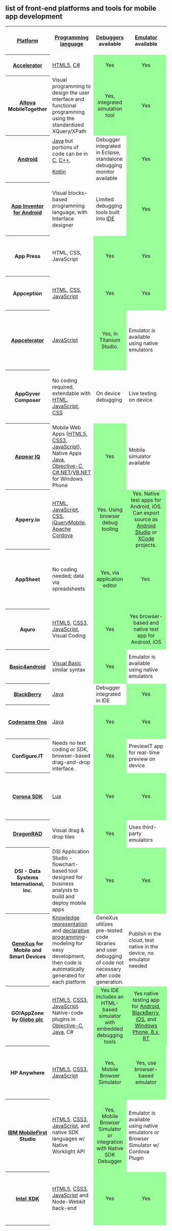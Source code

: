 ## list of front-end platforms and tools for mobile app development


<table class="wikitable sortable" style="width:100%;">
<tr>
<th><a href="https://en.wikipedia.org/wiki/Computing_platform" title="Computing platform">Platform</a></th>
<th><a href="https://en.wikipedia.org/wiki/Programming_language" title="Programming language">Programming language</a></th>
<th><a href="https://en.wikipedia.org/wiki/Debuggers" class="mw-redirect" title="Debuggers">Debuggers</a> available</th>
<th><a href="https://en.wikipedia.org/wiki/List_of_emulators" title="List of emulators">Emulator</a> available</th>
<th><a href="https://en.wikipedia.org/wiki/Integrated_development_environment" title="Integrated development environment">Integrated development environment</a> available</th>
<th>Cross-platform deployment</th>
<th>Installer packaging options</th>
<th>Development tool cost</th>
</tr>
<tr>
<th><a href="https://en.wikipedia.org/wiki/Accelerator_(software)" title="Accelerator (software)">Accelerator</a></th>
<td><a href="https://en.wikipedia.org/wiki/HTML5" title="HTML5">HTML5</a>, <a href="https://en.wikipedia.org/wiki/C_Sharp_(programming_language)" title="C Sharp (programming language)">C#</a></td>
<td style="background:#9F9;vertical-align:middle;text-align:center;" class="table-yes">Yes</td>
<td style="background:#9F9;vertical-align:middle;text-align:center;" class="table-yes">Yes</td>
<td><a href="https://en.wikipedia.org/wiki/Microsoft_Visual_Studio" title="Microsoft Visual Studio">Microsoft Visual Studio</a><br />
(no lock-in)</td>
<td>All platforms, mobile apps are browser-based</td>
<td><a href="https://en.wikipedia.org/wiki/Mobile_Web" title="Mobile Web">Mobile Web</a></td>
<td>Commercial licenses available</td>
</tr>
<tr>
<th><a href="https://en.wikipedia.org/wiki/Altova" title="Altova">Altova</a> MobileTogether</th>
<td>Visual programming to design the user interface and functional programming using the standardized XQuery/XPath</td>
<td style="background:#9F9;vertical-align:middle;text-align:center;" class="table-yes">Yes, integrated simulation tool</td>
<td style="background:#9F9;vertical-align:middle;text-align:center;" class="table-yes">Yes</td>
<td><a href="https://en.wikipedia.org/wiki/Windows_(operating_system)" class="mw-redirect" title="Windows (operating system)">Windows</a>-based MobileTogether Designer</td>
<td><a href="https://en.wikipedia.org/wiki/Android_(operating_system)" title="Android (operating system)">Android</a>, <a href="https://en.wikipedia.org/wiki/IOS" title="IOS">iOS</a>, <a href="https://en.wikipedia.org/wiki/Windows_8" title="Windows 8">Windows 8</a>, <a href="/wiki/Windows_Phone_8" title="Windows Phone 8">Windows Phone 8</a>, <a href="https://en.wikipedia.org/wiki/HTML5" title="HTML5">HTML5</a> browser-based client</td>
<td>The native distribution format of each platform</td>
<td>Free (30-day trial)</td>
</tr>
<tr>
<th><a href="https://en.wikipedia.org/wiki/Android_(operating_system)" title="Android (operating system)">Android</a></th>
<td><a href="https://en.wikipedia.org/wiki/Java_(programming_language)" title="Java (programming language)">Java</a> but portions of code can be in <a href="https://en.wikipedia.org/wiki/C_(programming_language)" title="C (programming language)">C</a>, <a href="https://en.wikipedia.org/wiki/C%2B%2B" title="C++">C++</a>,
<p><a href="/wiki/Kotlin_(programming_language)" title="Kotlin (programming language)">Kotlin</a></p>
</td>
<td>Debugger integrated in Eclipse, standalone debugging monitor available</td>
<td style="background:#9F9;vertical-align:middle;text-align:center;" class="table-yes">Yes</td>
<td><a href="https://en.wikipedia.org/wiki/Eclipse_(software)" title="Eclipse (software)">Eclipse</a>, <a href="https://en.wikipedia.org/wiki/IntelliJ_IDEA" title="IntelliJ IDEA">IntelliJ IDEA</a>, <a href="https://en.wikipedia.org/wiki/Android_Studio" title="Android Studio">Android Studio</a>, Project Kenai Android plugin for NetBeans</td>
<td>Android only, because of Dalvik VM, March 2009</td>
<td>apk</td>
<td>Free, <a href="https://en.wikipedia.org/wiki/IntelliJ_IDEA" title="IntelliJ IDEA">IntelliJ IDEA</a> Community Edition - Free</td>
</tr>
<tr>
<th><a href="https://en.wikipedia.org/wiki/App_Inventor_for_Android" title="App Inventor for Android">App Inventor for Android</a></th>
<td>Visual blocks-based programming language, with Interface designer</td>
<td>Limited debugging tools built into <a href="https://en.wikipedia.org/wiki/Integrated_development_environment" title="Integrated development environment">IDE</a></td>
<td style="background:#9F9;vertical-align:middle;text-align:center;" class="table-yes">Yes</td>
<td>Web-based interface designer, with connection to Java web-start program for blocks programming</td>
<td>Android devices</td>
<td>apk</td>
<td>Free</td>
</tr>
<tr>
<th>App Press</th>
<td>HTML, CSS, JavaScript</td>
<td style="background:#9F9;vertical-align:middle;text-align:center;" class="table-yes">Yes</td>
<td style="background:#9F9;vertical-align:middle;text-align:center;" class="table-yes">Yes</td>
<td>Web-based interface designer, with a companion mobile app for preview</td>
<td>Android, iOS</td>
<td>The native distribution format of each platform</td>
<td>Free to try, commercial and enterprise plans available</td>
</tr>
<tr>
<th>Appception</th>
<td><a href="https://en.wikipedia.org/wiki/HTML" title="HTML">HTML</a>, <a href="https://en.wikipedia.org/wiki/CSS" class="mw-redirect" title="CSS">CSS</a>, <a href="https://en.wikipedia.org/wiki/JavaScript" title="JavaScript">JavaScript</a></td>
<td style="background:#9F9;vertical-align:middle;text-align:center;" class="table-yes">Yes</td>
<td style="background:#9F9;vertical-align:middle;text-align:center;" class="table-yes">Yes</td>
<td>Cloud-based <a href="https://en.wikipedia.org/wiki/Integrated_development_environment" title="Integrated development environment">IDE</a></td>
<td>Android, iOS</td>
<td>The native distribution format of each platform</td>
<td>Free and commercial licenses available</td>
</tr>
<tr>
<th><a href="https://en.wikipedia.org/wiki/Appcelerator" title="Appcelerator">Appcelerator</a></th>
<td><a href="https://en.wikipedia.org/wiki/JavaScript" title="JavaScript">JavaScript</a></td>
<td style="background:#9F9;vertical-align:middle;text-align:center;" class="table-yes">Yes, in Titanium Studio.</td>
<td>Emulator is available using native emulators</td>
<td>Titanium Studio based on Eclipse</td>
<td>Android, iPhone; BlackBerry, Tizen, mobile web</td>
<td>The native distribution format of each platform</td>
<td>Free, open-sourced Apache 2.0 licensed, commercial and enterprise licenses available</td>
</tr>
<tr>
<th>AppGyver Composer</th>
<td>No coding required, extendable with <a href="https://en.wikipedia.org/wiki/HTML" title="HTML">HTML</a>, <a href="https://en.wikipedia.org/wiki/JavaScript" title="JavaScript">JavaScript</a>, <a href="https://en.wikipedia.org/wiki/CSS" class="mw-redirect" title="CSS">CSS</a></td>
<td>On device debugging</td>
<td>Live testing on device</td>
<td>No coding required, visual app development environment</td>
<td>Android, iOS, web</td>
<td>Cloud / browser-based</td>
<td>Free to develop and distribute, commercial and enterprise licenses available.</td>
</tr>
<tr>
<th><a href="/w/index.php?title=Appear_IQ&amp;action=edit&amp;redlink=1" class="new" title="Appear IQ (page does not exist)">Appear IQ</a></th>
<td>Mobile Web Apps (<a href="https://en.wikipedia.org/wiki/HTML5" title="HTML5">HTML5</a>, <a href="https://en.wikipedia.org/wiki/CSS3" class="mw-redirect" title="CSS3">CSS3</a>, <a href="https://en.wikipedia.org/wiki/JavaScript" title="JavaScript">JavaScript</a>), Native Apps <a href="https://en.wikipedia.org/wiki/Java_(programming_language)" title="Java (programming language)">Java</a>, <a href="https://en.wikipedia.org/wiki/Objective-C" title="Objective-C">Objective-C</a>, <a href="https://en.wikipedia.org/wiki/C_Sharp_(programming_language)" title="C Sharp (programming language)">C#.NET</a>/<a href="https://en.wikipedia.org/wiki/VB.NET" class="mw-redirect" title="VB.NET">VB.NET</a> for Windows Phone</td>
<td style="background:#9F9;vertical-align:middle;text-align:center;" class="table-yes">Yes</td>
<td>Mobile simulator available</td>
<td>Any <a href="https://en.wikipedia.org/wiki/Integrated_development_environment" title="Integrated development environment">IDE</a></td>
<td>Android, iOS, Windows, Windows Phone</td>
<td>The native distribution format of each platform</td>
<td>Free to try, commercial and enterprise licenses available</td>
</tr>
<tr>
<th>Appery.io</th>
<td><a href="https://en.wikipedia.org/wiki/HTML" title="HTML">HTML</a>, <a href="https://en.wikipedia.org/wiki/JavaScript" title="JavaScript">JavaScript</a>, <a href="https://en.wikipedia.org/wiki/CSS" class="mw-redirect" title="CSS">CSS</a>, <a href="https://en.wikipedia.org/wiki/JQueryMobile" class="mw-redirect" title="JQueryMobile">jQueryMobile</a>, <a href="https://en.wikipedia.org/wiki/Apache_Cordova" title="Apache Cordova">Apache Cordova</a></td>
<td style="background:#9F9;vertical-align:middle;text-align:center;" class="table-yes">Yes. Using browser debug tooling</td>
<td style="background:#9F9;vertical-align:middle;text-align:center;" class="table-yes">Yes. Native test apps for Android, iOS. Can export source as <a href="https://en.wikipedia.org/wiki/Android_Studio" title="Android Studio">Android Studio</a> or <a href="https://en.wikipedia.org/wiki/XCode" class="mw-redirect" title="XCode">XCode</a> projects.</td>
<td>Cloud-based development platform</td>
<td><a href="https://en.wikipedia.org/wiki/Android_(operating_system)" title="Android (operating system)">Android</a>, <a href="https://en.wikipedia.org/wiki/IOS" title="IOS">iOS</a>, mobile web</td>
<td>The native distribution format of each platform</td>
<td>Free to try, commercial and enterprise licenses available</td>
</tr>
<tr>
<th>AppSheet</th>
<td>No coding needed; data via spreadsheets</td>
<td style="background:#9F9;vertical-align:middle;text-align:center;" class="table-yes">Yes, via application editor</td>
<td style="background:#9F9;vertical-align:middle;text-align:center;" class="table-yes">Yes.</td>
<td>No coding needed; visual app definition with spreadsheet data</td>
<td>Android, iOS, web</td>
<td>The native distribution format of each platform and also cloud-browser-based</td>
<td>Free, up to 10 app users; commercial licenses available</td>
</tr>
<tr>
<th>Aquro</th>
<td><a href="https://en.wikipedia.org/wiki/HTML5" title="HTML5">HTML5</a>, <a href="https://en.wikipedia.org/wiki/CSS3" class="mw-redirect" title="CSS3">CSS3</a>, <a href="https://en.wikipedia.org/wiki/JavaScript" title="JavaScript">JavaScript</a>, Visual Coding</td>
<td style="background:#9F9;vertical-align:middle;text-align:center;" class="table-yes">Yes</td>
<td style="background:#9F9;vertical-align:middle;text-align:center;" class="table-yes">Yes browser-based and native test app for Android, iOS</td>
<td>Cloud-based development platform</td>
<td>Android, iOS</td>
<td>The native distribution format of each platform</td>
<td>Free to try, commercial and enterprise plans available</td>
</tr>
<tr>
<th><a href="https://en.wikipedia.orghttps://en.wikipedia.org/wiki/Basic4android" title="Basic4android">Basic4android</a></th>
<td><a href="https://en.wikipedia.org/wiki/Visual_Basic" title="Visual Basic">Visual Basic</a> similar syntax</td>
<td style="background:#9F9;vertical-align:middle;text-align:center;" class="table-yes">Yes</td>
<td>Emulator is available using native emulators</td>
<td>Proprietary IDE</td>
<td>Android</td>
<td>The native distribution format of each platform</td>
<td>Commercial licenses available</td>
</tr>
<tr>
<th><a href="https://en.wikipedia.orghttps://en.wikipedia.org/wiki/BlackBerry" title="BlackBerry">BlackBerry</a></th>
<td><a href="https://en.wikipedia.org/wiki/Java_(programming_language)" title="Java (programming language)">Java</a></td>
<td>Debugger integrated in IDE</td>
<td style="background:#9F9;vertical-align:middle;text-align:center;" class="table-yes">Yes</td>
<td><a href="https://en.wikipedia.org/wiki/Eclipse_(software)" title="Eclipse (software)">Eclipse</a>, BlackBerry JDE</td>
<td>BlackBerry only, because of RIM API</td>
<td>alx, cod</td>
<td>Free</td>
</tr>
<tr>
<th><a href="https://en.wikipedia.org/wiki/Codename_One" title="Codename One">Codename One</a></th>
<td><a href="https://en.wikipedia.org/wiki/Java_(programming_language)" title="Java (programming language)">Java</a></td>
<td style="background:#9F9;vertical-align:middle;text-align:center;" class="table-yes">Yes</td>
<td style="background:#9F9;vertical-align:middle;text-align:center;" class="table-yes">Yes</td>
<td>Eclipse, Netbeans</td>
<td>Android, iPhone, BlackBerry, Windows Mobile, J2ME</td>
<td>The native distribution format of each platform</td>
<td>Open Source GPLv2 and subscription-based build server</td>
</tr>
<tr>
<th>Configure.IT</th>
<td>Needs no text coding or SDK, browser-based drag-and-drop interface.</td>
<td style="background:#9F9;vertical-align:middle;text-align:center;" class="table-yes">Yes</td>
<td>PreviewIT app for real-time preview on device</td>
<td>Browser-based</td>
<td>Android, iOS</td>
<td>Native distribution format for each platform</td>
<td>Monthly subscription-based packages</td>
</tr>
<tr>
<th><a href="https://en.wikipedia.org/wiki/Corona_SDK" class="mw-redirect" title="Corona SDK">Corona SDK</a></th>
<td><a href="https://en.wikipedia.org/wiki/Lua_(programming_language)" title="Lua (programming language)">Lua</a></td>
<td style="background:#9F9;vertical-align:middle;text-align:center;" class="table-yes">Yes</td>
<td style="background:#9F9;vertical-align:middle;text-align:center;" class="table-yes">Yes</td>
<td><a href="https://en.wikipedia.org/wiki/Xcode" title="Xcode">Xcode</a></td>
<td>Android, iOS, <a href="https://en.wikipedia.org/wiki/Nook_Color" title="Nook Color">Nook Color</a></td>
<td>Native deployment for each platform</td>
<td>Free unlimited trial; commercial licenses available for deployment</td>
</tr>
<tr>
<th><a href="https://en.wikipedia.org/wiki/DragonRAD" title="DragonRAD">DragonRAD</a></th>
<td>Visual drag &amp; drop tiles</td>
<td style="background:#9F9;vertical-align:middle;text-align:center;" class="table-yes">Yes</td>
<td>Uses third-party emulators</td>
<td>Proprietary IDE</td>
<td>Android, BlackBerry, Windows Mobile</td>
<td><a href="https://en.wikipedia.org/wiki/Over-the-air_programming" title="Over-the-air programming">OTA deployment</a></td>
<td>Free &amp; commercial licenses available</td>
</tr>
<tr>
<th>DSI - Data Systems International, Inc.</th>
<td>DSI Application Studio - flowchart-based tool designed for business analysts to build and deploy mobile apps</td>
<td style="background:#9F9;vertical-align:middle;text-align:center;" class="table-yes">Yes</td>
<td style="background:#9F9;vertical-align:middle;text-align:center;" class="table-yes">Yes</td>
<td>Proprietary IDE - graphical drag and drop design studio</td>
<td>Android 2.0+, iOS 4+, Windows Mobile 6+, Blackberry 4.5+, Windows Desktop 7+</td>
<td>The native distribution format of each platform</td>
<td>Commercial licenses available</td>
</tr>
<tr>
<th><a href="https://en.wikipedia.org/wiki/GeneXus" title="GeneXus">GeneXus</a> for Mobile and Smart Devices</th>
<td><a href="https://en.wikipedia.org/wiki/Knowledge_representation" class="mw-redirect" title="Knowledge representation">Knowledge representation</a> and <a href="https://en.wikipedia.org/wiki/Declarative_programming" title="Declarative programming">declarative programming</a>-modeling for easy development, then code is automatically generated for each platform</td>
<td>GeneXus utilizes pre-tested code libraries and user debugging of code not necessary after code generation.</td>
<td>Publish in the cloud, test native in the device, no emulator needed</td>
<td>Proprietary IDE</td>
<td><a href="https://en.wikipedia.org/wiki/Android_(operating_system)" title="Android (operating system)">Android</a>, <a href="https://en.wikipedia.org/wiki/IOS" title="IOS">iOS</a> (iPhone, iPad), <a href="https://en.wikipedia.org/wiki/BlackBerry_OS" title="BlackBerry OS">BlackBerry OS</a>, and even <a href="/wiki/HTML5" title="HTML5">HTML5</a> if needed</td>
<td>The native distribution format of each platform and also cloud-browser-based</td>
<td>Free to try, commercial and enterprise licenses available</td>
</tr>
<tr>
<th>GO!AppZone by <a href="https://en.wikipedia.org/wiki/Globo_plc" title="Globo plc">Globo plc</a></th>
<td><a href="https://en.wikipedia.org/wiki/HTML5" title="HTML5">HTML5</a>, <a href="https://en.wikipedia.org/wiki/CSS3" class="mw-redirect" title="CSS3">CSS3</a>, <a href="https://en.wikipedia.org/wiki/JavaScript" title="JavaScript">JavaScript</a>. Native-code plugins in <a href="https://en.wikipedia.org/wiki/Objective-C" title="Objective-C">Objective-C</a>, <a href="https://en.wikipedia.org/wiki/Java_(programming_language)" title="Java (programming language)">Java</a>, C#</td>
<td style="background:#9F9;vertical-align:middle;text-align:center;" class="table-yes">Yes IDE includes an HTML-based simulator with embedded debugging tools</td>
<td style="background:#9F9;vertical-align:middle;text-align:center;" class="table-yes">Yes native testing app for <a href="https://en.wikipedia.org/wiki/Android_(operating_system)" title="Android (operating system)">Android</a>, <a href="https://en.wikipedia.org/wiki/BlackBerry" title="BlackBerry">BlackBerry</a>, <a href="https://en.wikipedia.org/wiki/IOS" title="IOS">iOS</a>, and <a href="https://en.wikipedia.org/wiki/Windows_RT" title="Windows RT">Windows Phone, 8.x, RT</a></td>
<td style="background:#9F9;vertical-align:middle;text-align:center;" class="table-yes">Yes GO!AppZone Studio</td>
<td>Android, BlackBerry, iOS, Windows: Phone, 8.x, RT</td>
<td>The native distribution format of each platform</td>
<td>Free; free cloud-based compiling; free MBaaS instance for testing</td>
</tr>
<tr>
<th>HP Anywhere</th>
<td><a href="https://en.wikipedia.org/wiki/HTML5" title="HTML5">HTML5</a>, <a href="https://en.wikipedia.org/wiki/CSS3" class="mw-redirect" title="CSS3">CSS3</a>, <a href="https://en.wikipedia.org/wiki/JavaScript" title="JavaScript">JavaScript</a></td>
<td style="background:#9F9;vertical-align:middle;text-align:center;" class="table-yes">Yes, Mobile Browser Simulator</td>
<td style="background:#9F9;vertical-align:middle;text-align:center;" class="table-yes">Yes, use browser-based emulator</td>
<td><a href="https://en.wikipedia.org/wiki/Eclipse_(software)" title="Eclipse (software)">Eclipse</a> plugin, Eclipse-based stand-alone, <a href="https://en.wikipedia.org/wiki/IntelliJ_IDEA" title="IntelliJ IDEA">IntelliJ IDEA</a> plugin, any IDE using <a href="https://en.wikipedia.org/wiki/Command-line_interface" title="Command-line interface">command-line interface</a></td>
<td><a href="https://en.wikipedia.org/wiki/Android_(operating_system)" title="Android (operating system)">Android</a>, <a href="https://en.wikipedia.org/wiki/IOS" title="IOS">iOS</a>, <a href="https://en.wikipedia.org/wiki/Windows_8" title="Windows 8">Windows 8</a> (desktop, tablets), mobile web app, desktop browser web page</td>
<td>The native distribution format of each platform</td>
<td>Developer edition free, commercial license for deployment</td>
</tr>
<tr>
<th><a href="https://en.wikipedia.org/wiki/IBM_MobileFirst" class="mw-redirect" title="IBM MobileFirst">IBM MobileFirst</a> Studio</th>
<td><a href="https://en.wikipedia.org/wiki/HTML5" title="HTML5">HTML5</a>, <a href="https://en.wikipedia.org/wiki/CSS3" class="mw-redirect" title="CSS3">CSS3</a>, <a href="https://en.wikipedia.org/wiki/JavaScript" title="JavaScript">JavaScript</a>, and native SDK languages w/ Native Worklight API</td>
<td style="background:#9F9;vertical-align:middle;text-align:center;" class="table-yes">Yes, Mobile Browser Simulator or integration with Native SDK Debugger</td>
<td>Emulator is available using native emulators or Browser Simulator w/ Cordova Plugin</td>
<td><a href="https://en.wikipedia.org/wiki/Eclipse_(software)" title="Eclipse (software)">Eclipse</a> plugin, Eclipse-based stand-alone</td>
<td><a href="https://en.wikipedia.org/wiki/Android_(operating_system)" title="Android (operating system)">Android</a>, <a href="https://en.wikipedia.org/wiki/IOS" title="IOS">iOS</a>, <a href="https://en.wikipedia.org/wiki/BlackBerry" title="BlackBerry">BlackBerry</a> 6,7, &amp; 10, <a href="https://en.wikipedia.org/wiki/Windows_Phone" title="Windows Phone">Windows Phone</a> 7.5 &amp; 8, <a href="https://en.wikipedia.org/wiki/Windows_8" title="Windows 8">Windows 8</a> (desktop, tablets), <a href="https://en.wikipedia.org/wiki/Adobe_AIR" title="Adobe AIR">Adobe AIR</a>, Mobile Web App, desktop browser web page</td>
<td>The native distribution format of each platform</td>
<td>Developer edition free via Eclipse Marketplace, commercial license for deployment</td>
</tr>
<tr>
<th><a href="https://en.wikipedia.org/wiki/Intel_XDK" title="Intel XDK">Intel XDK</a></th>
<td><a href="https://en.wikipedia.org/wiki/HTML5" title="HTML5">HTML5</a>, <a href="https://en.wikipedia.org/wiki/CSS3" class="mw-redirect" title="CSS3">CSS3</a>, <a href="https://en.wikipedia.org/wiki/JavaScript" title="JavaScript">JavaScript</a> and Node-Webkit back-end</td>
<td style="background:#9F9;vertical-align:middle;text-align:center;" class="table-yes">Yes</td>
<td style="background:#9F9;vertical-align:middle;text-align:center;" class="table-yes">Yes</td>
<td>Stand-alone, bundled with IDE</td>
<td><a href="https://en.wikipedia.org/wiki/Android_(operating_system)" title="Android (operating system)">Android</a>, <a href="https://en.wikipedia.org/wiki/IOS" title="IOS">iOS</a>, <a href="https://en.wikipedia.org/wiki/Windows_8" title="Windows 8">Windows 8</a>, Amazon, Facebook, Chrome, Nook, Firefox Marketplace, Tizen</td>
<td>The native distribution format of each platform</td>
<td>Free</td>
</tr>
<tr>
<th><a href="https://en.wikipedia.org/wiki/IOS_SDK" title="IOS SDK">iOS SDK</a></th>
<td><a href="https://en.wikipedia.org/wiki/Objective-C" title="Objective-C">Objective-C</a>, <a href="https://en.wikipedia.org/wiki/Swift_(programming_language)" title="Swift (programming language)">Swift</a></td>
<td>Debugger integrated in Xcode IDE</td>
<td>Bundled with iPhone SDK, integrated with Xcode IDE</td>
<td><a href="https://en.wikipedia.org/wiki/Xcode" title="Xcode">Xcode</a>, <a href="https://en.wikipedia.org/wiki/AppCode" title="AppCode">AppCode</a></td>
<td><a href="https://en.wikipedia.org/wiki/IPhone" title="IPhone">iPhone</a>, <a href="https://en.wikipedia.org/wiki/IPad" title="IPad">iPad</a>, <a href="https://en.wikipedia.org/wiki/IPod_Touch" title="IPod Touch">iPod Touch</a></td>
<td>Only via <a href="https://en.wikipedia.org/wiki/App_Store_(iOS)" title="App Store (iOS)">App Store</a>, needs review and approval by <a href="https://en.wikipedia.org/wiki/Apple_Inc." title="Apple Inc.">Apple Inc.</a></td>
<td>Apple tools are free for an <a href="https://en.wikipedia.org/wiki/Intel" title="Intel">Intel</a>-based <a href="https://en.wikipedia.org/wiki/Macintosh" title="Macintosh">Mac</a>. Simulator testing is free, but installing on a device needs a fee for a developer signing key. AppCode - commercial licenses available.
<p>Since 2015, Apple allows to install the app in your own device without a developer paid membership.</p>
</td>
</tr>
<tr>
<th><a href="https://en.wikipedia.org/wiki/IOS_SDK" title="IOS SDK">iOS SDK</a></th>
<td><a href="https://en.wikipedia.org/wiki/Object_Pascal" title="Object Pascal">Object Pascal</a></td>
<td>Debugger integrated in Xcode IDE</td>
<td>Included in Delphi XE2 professional or higher</td>
<td><a href="https://en.wikipedia.org/wiki/Delphi_(programming_language)" title="Delphi (programming language)">Embarcadero Delphi XE2</a></td>
<td><a href="https://en.wikipedia.org/wiki/IPhone" title="IPhone">iPhone</a>, <a href="https://en.wikipedia.org/wiki/IPad" title="IPad">iPad</a>, <a href="https://en.wikipedia.org/wiki/IPod_Touch" title="IPod Touch">iPod Touch</a></td>
<td>Only via <a href="https://en.wikipedia.org/wiki/App_Store_(iOS)" title="App Store (iOS)">App Store</a>, needs review and approval by <a href="https://en.wikipedia.org/wiki/Apple_Inc." title="Apple Inc.">Apple Inc.</a></td>
<td>Development requires <a href="https://en.wikipedia.org/wiki/Intel" title="Intel">Intel</a>-based <a href="https://en.wikipedia.org/wiki/Macintosh" title="Macintosh">Mac</a> besides the IDE on Windows. Design is on Windows, Compiling and deploying must be done on Mac. Simulator testing is free, but installing on a device needs a fee for a developer signing key</td>
</tr>
<tr>
<th><a href="https://en.wikipedia.org/wiki/Java_ME" class="mw-redirect" title="Java ME">Java ME</a></th>
<td><a href="https://en.wikipedia.org/wiki/Java_(programming_language)" title="Java (programming language)">Java</a></td>
<td style="background:#9F9;vertical-align:middle;text-align:center;" class="table-yes">Yes</td>
<td>Free emulator, Sun Java Wireless Toolkit, <a href="https://en.wikipedia.org/wiki/Mpowerplayer" title="Mpowerplayer">mpowerplayer</a></td>
<td><a href="https://en.wikipedia.org/wiki/Eclipse_(software)" title="Eclipse (software)">Eclipse</a>, LMA <a href="https://en.wikipedia.org/wiki/NetBeans" title="NetBeans">NetBeans</a> Mobility Pack</td>
<td style="background:#9F9;vertical-align:middle;text-align:center;" class="table-yes">Yes although many VM implementations have device specific bugs necessitating separate builds</td>
<td><a href="https://en.wikipedia.org/wiki/JAD_(file_format)" title="JAD (file format)">Jad</a>/<a href="https://en.wikipedia.org/wiki/JAR_(file_format)" title="JAR (file format)">Jar</a> packaging; PRC files under Palm OS</td>
<td>Free</td>
</tr>
<tr>
<th>Kalipso Studio</th>
<td>WYSIWYG, visual drag-n-drop</td>
<td style="background:#9F9;vertical-align:middle;text-align:center;" class="table-yes">Yes</td>
<td style="background:#9F9;vertical-align:middle;text-align:center;" class="table-yes">Yes</td>
<td>Proprietary IDE</td>
<td>Android, Microsoft Windows (Mobile, CE, 8 Pro, 10)</td>
<td>The native distribution format of the platform</td>
<td>Free to try, commercial and enterprise licenses available on request</td>
</tr>
<tr>
<th><a href="https://en.wikipedia.org/wiki/Lazarus_(software)" class="mw-redirect" title="Lazarus (software)">Lazarus</a></th>
<td><a href="https://en.wikipedia.org/wiki/Object_Pascal" title="Object Pascal">Object Pascal</a></td>
<td style="background:#9F9;vertical-align:middle;text-align:center;" class="table-yes">Yes, can debug in IDE via ActiveSync for Windows CE</td>
<td>Uses the emulators of the platforms</td>
<td><a href="https://en.wikipedia.org/wiki/Lazarus_(software)" class="mw-redirect" title="Lazarus (software)">Lazarus IDE</a>, including integrated GUI designer and debugger</td>
<td><a href="https://en.wikipedia.org/wiki/Compiled_language" title="Compiled language">Compiled language</a> available for <a href="https://en.wikipedia.org/wiki/Windows_CE" class="mw-redirect" title="Windows CE">Windows CE</a>, Linux-based devices, <a href="https://en.wikipedia.org/wiki/Symbian" title="Symbian">Symbian</a> port in development</td>
<td>The native distribution format of each platform</td>
<td>Free</td>
</tr>
<tr>
<th><a href="https://en.wikipedia.org/wiki/LambdaNative" title="LambdaNative">LambdaNative</a></th>
<td><a href="https://en.wikipedia.org/wiki/Scheme_(programming_language)" title="Scheme (programming language)">Scheme</a></td>
<td style="background:#F99;vertical-align:middle;text-align:center;" class="table-no">No</td>
<td style="background:#F99;vertical-align:middle;text-align:center;" class="table-no">No but can build and test on the localhost</td>
<td><a href="https://en.wikipedia.org/wiki/Eclipse_(software)" title="Eclipse (software)">Eclipse (software)</a> (optional)</td>
<td>All native binaries: <a href="https://en.wikipedia.org/wiki/Android_(operating_system)" title="Android (operating system)">Android</a>, <a href="https://en.wikipedia.org/wiki/IOS" title="IOS">iOS</a>, <a href="https://en.wikipedia.org/wiki/BlackBerry_10" title="BlackBerry 10">BlackBerry 10</a>, <a href="https://en.wikipedia.org/wiki/Microsoft_Windows" title="Microsoft Windows">Windows</a>, <a href="https://en.wikipedia.org/wiki/OS_X" class="mw-redirect" title="OS X">OS X</a>, <a href="https://en.wikipedia.org/wiki/Linux" title="Linux">Linux</a>, <a href="https://en.wikipedia.org/wiki/OpenBSD" title="OpenBSD">OpenBSD</a>, <a href="https://en.wikipedia.org/wiki/OpenWrt" title="OpenWrt">OpenWrt</a></td>
<td>The native distribution format of each platform</td>
<td>Free (<a href="https://en.wikipedia.org/wiki/BSD_licenses" title="BSD licenses">BSD license</a>)</td>
</tr>
<tr>
<th>LiveCode</th>
<td>LiveCode</td>
<td style="background:#9F9;vertical-align:middle;text-align:center;" class="table-yes">Yes (integrated into IDE)</td>
<td style="background:#9F9;vertical-align:middle;text-align:center;" class="table-yes">Yes (iOS and Android emulators may be used)</td>
<td style="background:#9F9;vertical-align:middle;text-align:center;" class="table-yes">Yes</td>
<td>iOS, Android, macOS, Windows, Linux, server, HTML5. Installer packaging</td>
<td>The native distribution format of each platform</td>
<td>free open-source edition, commercial and enterprise editions available</td>
</tr>
<tr>
<th>M2Active by Service2Media</th>
<td><a href="https://en.wikipedia.org/wiki/Lua_(programming_language)" title="Lua (programming language)">Lua</a> Java language originally from gaming industry</td>
<td style="background:#9F9;vertical-align:middle;text-align:center;" class="table-yes">Yes, in M2Active IDE</td>
<td>Native emulator are available</td>
<td>M2Active based on Eclipse</td>
<td>Android (phone, tablet), iOS (iPhone, iPad), BlackBerry, Windows Phone, J2ME,</td>
<td>The native distribution format of each platform</td>
<td>Enterprise licenses available</td>
</tr>
<tr>
<th><a href="https://en.wikipedia.org/wiki/Macromedia_Flash_Lite" class="mw-redirect" title="Macromedia Flash Lite">Macromedia Flash Lite</a></th>
<td><a href="https://en.wikipedia.org/wiki/ActionScript" title="ActionScript">ActionScript</a></td>
<td style="background:#9F9;vertical-align:middle;text-align:center;" class="table-yes">Yes</td>
<td>Bundled with IDE</td>
<td><a href="https://en.wikipedia.org/wiki/Macromedia_Flash" class="mw-redirect" title="Macromedia Flash">Macromedia Flash</a> MX2004/8, Eclipse</td>
<td style="background:#9F9;vertical-align:middle;text-align:center;" class="table-yes">Yes</td>
<td>SIS-CAB deployment or <a href="https://en.wikipedia.org/wiki/Over-the-air_programming" title="Over-the-air programming">OTA</a>-IR-Bluetooth SWF files</td>
<td>Varies, free but limited with <a href="https://en.wikipedia.org/wiki/MTASC" title="MTASC">MTASC</a></td>
</tr>
<tr>
<th><a href="https://en.wikipedia.org/wiki/Marmalade_(SDK)" class="mw-redirect" title="Marmalade (SDK)">Marmalade</a></th>
<td><a href="https://en.wikipedia.org/wiki/C_(programming_language)" title="C (programming language)">C</a>, <a href="https://en.wikipedia.org/wiki/C%2B%2B" title="C++">C++</a></td>
<td style="background:#9F9;vertical-align:middle;text-align:center;" class="table-yes">Yes</td>
<td style="background:#9F9;vertical-align:middle;text-align:center;" class="table-yes">Yes</td>
<td><a href="https://en.wikipedia.org/wiki/Visual_Studio" class="mw-redirect" title="Visual Studio">Visual Studio</a>, <a href="https://en.wikipedia.org/wiki/Xcode" title="Xcode">Xcode</a></td>
<td>All native: Android, BlackBerry, BREW, iOS (iPhone), Maemo, Palm-webOS, Samsung bada, Symbian, Windows Mobile 6.x and desktop, OS X</td>
<td>The native distribution format of each platform</td>
<td>Commercial licenses available</td>
</tr>
<tr>
<th><a href="https://en.wikipedia.org/wiki/Meme_IDE" title="Meme IDE">Meme IDE</a></th>
<td>MemeScript</td>
<td>Validation is provided in the problems view</td>
<td style="background:#9F9;vertical-align:middle;text-align:center;" class="table-yes">Yes, Android emulator can be integrated</td>
<td><a href="https://en.wikipedia.org/wiki/Eclipse_(software)" title="Eclipse (software)">Eclipse</a> RCP</td>
<td><a href="https://en.wikipedia.orghttps://en.wikipedia.org/wiki/Android_(operating_system)" title="Android (operating system)">Android</a>, <a href="https://en.wikipedia.org/wiki/Windows_Mobile" title="Windows Mobile">Windows Mobile</a></td>
<td>The native distribution format of each platform</td>
<td>Free for development</td>
</tr>
<tr>
<th><a href="https://en.wikipedia.org/wiki/Mendix" title="Mendix">Mendix</a></th>
<td><a href="https://en.wikipedia.orghttps://en.wikipedia.org/wiki/HTML5" title="HTML5">HTML5</a>, <a href="https://en.wikipedia.org/wiki/Java_(programming_language)" title="Java (programming language)">Java</a></td>
<td style="background:#9F9;vertical-align:middle;text-align:center;" class="table-yes">Yes</td>
<td style="background:#9F9;vertical-align:middle;text-align:center;" class="table-yes">Yes</td>
<td style="background:#9F9;vertical-align:middle;text-align:center;" class="table-yes">Yes, the Mendix app platform</td>
<td>All platforms, mobile apps are browser-based</td>
<td>Not applicable, Mendix is a <a href="https://en.wikipedia.org/wiki/Platform_as_a_service" title="Platform as a service">platform as a service</a></td>
<td>Commercial licenses available</td>
</tr>
<tr>
<th>MobiOne by <a href="https://en.wikipedia.org/wiki/Genuitec" title="Genuitec">Genuitec</a></th>
<td>HTML5, CSS, JavaScript, visual drag-n-drop</td>
<td style="background:#9F9;vertical-align:middle;text-align:center;" class="table-yes">Yes</td>
<td style="background:#9F9;vertical-align:middle;text-align:center;" class="table-yes">Yes</td>
<td>Use any Java IDE for back-end services, integrated MyEclipse soon</td>
<td>Android (phones, tablets), iOS (iPhone, iPad, iPod)</td>
<td>OTA for device testing and native distribution format of each platform</td>
<td>Trial and commercial licenses available, one time $99</td>
</tr>
<tr>
<th><a href="https://en.wikipedia.org/wiki/Monaca_(software)" title="Monaca (software)">Monaca</a></th>
<td><a href="https://en.wikipedia.org/wiki/HTML5" title="HTML5">HTML5</a>, <a href="https://en.wikipedia.org/wiki/CSS" class="mw-redirect" title="CSS">CSS</a>, <a href="https://en.wikipedia.org/wiki/JavaScript" title="JavaScript">JavaScript</a></td>
<td style="background:#9F9;vertical-align:middle;text-align:center;" class="table-yes">Yes</td>
<td>Preview is available on cloud IDE and local tool</td>
<td>Cloud-based IDE, Visual Studio, third-party IDE/editors</td>
<td>Android, iOS, windows8.1, 10</td>
<td>The native distribution format of each platform</td>
<td>Free, up to 3 projects. Commercial and enterprise license available</td>
</tr>
<tr>
<th><a href="https://en.wikipedia.org/wiki/MonoDroid" class="mw-redirect" title="MonoDroid">Mono for Android</a></th>
<td><a href="https://en.wikipedia.org/wiki/C_Sharp_(programming_language)" title="C Sharp (programming language)">C#</a></td>
<td style="background:#9F9;vertical-align:middle;text-align:center;" class="table-yes">Yes</td>
<td style="background:#9F9;vertical-align:middle;text-align:center;" class="table-yes">Yes</td>
<td>Visual Studio 2005 and MonoDevelop</td>
<td>Android</td>
<td>The native distribution format of the platform</td>
<td></td>
</tr>
<tr>
<th><a href="https://en.wikipedia.org/wiki/MonoTouch" class="mw-redirect" title="MonoTouch">MonoTouch</a></th>
<td><a href="https://en.wikipedia.org/wiki/C_Sharp_(programming_language)" title="C Sharp (programming language)">C#</a></td>
<td style="background:#9F9;vertical-align:middle;text-align:center;" class="table-yes">Yes</td>
<td style="background:#9F9;vertical-align:middle;text-align:center;" class="table-yes">Yes</td>
<td>Visual Studio 2005 and MonoDevelop</td>
<td>iOS</td>
<td>The native distribution format of the platform</td>
<td></td>
</tr>
<tr>
<th><a href="https://en.wikipedia.org/wiki/MoSync" title="MoSync">MoSync</a></th>
<td><a href="https://en.wikipedia.org/wiki/C_(programming_language)" title="C (programming language)">C</a>, <a href="https://en.wikipedia.org/wiki/C%2B%2B" title="C++">C++</a>, <a href="https://en.wikipedia.org/wiki/Lua_(programming_language)" title="Lua (programming language)">Lua</a>, HTML5, CSS, JavaScript</td>
<td style="background:#9F9;vertical-align:middle;text-align:center;" class="table-yes">Yes</td>
<td style="background:#9F9;vertical-align:middle;text-align:center;" class="table-yes">Yes</td>
<td>Eclipse, Visual Studio 2005 and later, MoBuild w/ text editors</td>
<td>Android, iOS (iPhone), Java ME, Moblin, Smartphone 2003, Symbian, Windows Mobile (Pocket PC), Blackberry (experimental)</td>
<td>SIS, CAB, JAD, JAR, APK, <a href="https://en.wikipedia.org/wiki/Over-the-air_programming" title="Over-the-air programming">OTA</a> deployment</td>
<td>Free, GPL 2.0, Free Indie Subscription; commercial subscription available</td>
</tr>
<tr>
<th>Mulberry</th>
<td><a href="https://en.wikipedia.org/wiki/HTML5" title="HTML5">HTML5</a>, <a href="https://en.wikipedia.org/wiki/CSS" class="mw-redirect" title="CSS">CSS</a>, <a href="https://en.wikipedia.org/wiki/JavaScript" title="JavaScript">JavaScript</a></td>
<td style="background:#9F9;vertical-align:middle;text-align:center;" class="table-yes">Yes</td>
<td style="background:#F99;vertical-align:middle;text-align:center;" class="table-no">No third-party tools</td>
<td>No, third-party tools</td>
<td><a href="https://en.wikipedia.org/wiki/Android_(operating_system)" title="Android (operating system)">Android</a>, <a href="https://en.wikipedia.org/wiki/IOS" title="IOS">iOS</a>, <a href="https://en.wikipedia.org/wiki/Mobile_Web" title="Mobile Web">Mobile Web</a></td>
<td>The native distribution format of each platform, <a href="https://en.wikipedia.org/wiki/Over-the-air_programming" title="Over-the-air programming">OTA</a> deployment,</td>
<td>Free</td>
</tr>
<tr>
<th>Netbeans IDE</th>
<td><a href="https://en.wikipedia.org/wiki/C%2B%2B" title="C++">C++</a>, <a href="https://en.wikipedia.org/wiki/Java_(programming_language)" title="Java (programming language)">Java</a></td>
<td style="background:#9F9;vertical-align:middle;text-align:center;" class="table-yes">Yes</td>
<td style="background:#9F9;vertical-align:middle;text-align:center;" class="table-yes">Yes</td>
<td>Java development tools</td>
<td>Android (Mobile and Tablet), Nokia (Symbian, Seria 60 - 40- 80), etc...</td>
<td></td>
<td>Free</td>
</tr>
<tr>
<th><a href="https://en.wikipedia.orghttps://en.wikipedia.org/wiki/Protogrid" title="Protogrid">Protogrid</a></th>
<td>No coding needed. <a href="https://en.wikipedia.org/wiki/JavaScript" title="JavaScript">JavaScript</a> can be used for Business Logic.</td>
<td style="background:#9F9;vertical-align:middle;text-align:center;" class="table-yes">Yes using browser debug tooling</td>
<td style="background:#9F9;vertical-align:middle;text-align:center;" class="table-yes">Yes browser-based, iOS simulator</td>
<td>Proprietary IDE</td>
<td>Web, <a href="https://en.wikipedia.org/wiki/IOS" title="IOS">iOS</a>, <a href="https://en.wikipedia.org/wiki/Mobile_Web" title="Mobile Web">Mobile Web</a></td>
<td>The native distribution format of each platform, <a href="https://en.wikipedia.org/wiki/Over-the-air_programming" title="Over-the-air programming">OTA</a> deployment</td>
<td>Trial and commercial licenses available</td>
</tr>
<tr>
<th>NeoMAD</th>
<td><a href="https://en.wikipedia.org/wiki/Java_(programming_language)" title="Java (programming language)">Java</a>, <a href="https://en.wikipedia.org/wiki/XML" title="XML">XML</a></td>
<td style="background:#9F9;vertical-align:middle;text-align:center;" class="table-yes">Yes</td>
<td>Emulator is available using native emulators</td>
<td>Eclipse Plugin, Eclipse Based Stand-alone</td>
<td>Android, iOS, Windows Phone, Windows Store Apps, Blackberry, J2ME</td>
<td>The native distribution format of each platform</td>
<td>Free &amp; commercial licenses available</td>
</tr>
<tr>
<th><a href="https://en.wikipedia.org/wiki/OpenPlug" title="OpenPlug">OpenPlug</a></th>
<td><a href="https://en.wikipedia.org/wiki/ActionScript" title="ActionScript">ActionScript</a>, <a href="https://en.wikipedia.org/wiki/XML" title="XML">XML</a></td>
<td style="background:#9F9;vertical-align:middle;text-align:center;" class="table-yes">Yes</td>
<td style="background:#9F9;vertical-align:middle;text-align:center;" class="table-yes">Yes</td>
<td>OpenPlug ELIPS plugin for <a href="https://en.wikipedia.org/wiki/Adobe_Flash_Builder" title="Adobe Flash Builder">Adobe Flash Builder</a></td>
<td>Android, iOS (iPad, iPhone, iPod Touch), Symbian, Windows Mobile</td>
<td>The native distribution format of each platform</td>
<td>Free &amp; commercial licenses available</td>
</tr>
<tr>
<th>OpenMEAP</th>
<td><a href="https://en.wikipedia.org/wiki/HTML5" title="HTML5">HTML5</a>, <a href="https://en.wikipedia.org/wiki/CSS3" class="mw-redirect" title="CSS3">CSS3</a>, <a href="https://en.wikipedia.org/wiki/JavaScript" title="JavaScript">JavaScript</a></td>
<td>Debugger integrated in Eclipse and Xcode</td>
<td>Emulator is available using native emulators</td>
<td>Xcode, Eclipse</td>
<td>Android, iOS (iPhone, iPad, iPod touch), BlackBerry</td>
<td>The native distribution format of each platform</td>
<td>Open source LGPL license</td>
</tr>
<tr>
<th><a href="https://en.wikipedia.org/wiki/OutSystems" title="OutSystems">OutSystems</a></th>
<td>OutSystems, <a href="https://en.wikipedia.org/wiki/CSS" class="mw-redirect" title="CSS">CSS</a>, <a href="https://en.wikipedia.org/wiki/JavaScript" title="JavaScript">JavaScript</a></td>
<td style="background:#9F9;vertical-align:middle;text-align:center;" class="table-yes">Yes</td>
<td>Test directly in browser</td>
<td>OutSystems Service Studio</td>
<td>Andoid, iOS, Windows Phone 7</td>
<td>NA</td>
<td>Free community edition for personal use, or subscription licensing for commercial use</td>
</tr>
<tr>
<th>Platino Game Engine</th>
<td><a href="https://en.wikipedia.org/wiki/JavaScript" title="JavaScript">JavaScript</a></td>
<td style="background:#9F9;vertical-align:middle;text-align:center;" class="table-yes">Yes, in Titanium Studio</td>
<td>Emulator is available using native emulators</td>
<td>Titanium Studio based on Eclipse</td>
<td>Android, iPhone</td>
<td>The native distribution format of each platform</td>
<td>Free to try, $49.99 for a commercial license</td>
</tr>
<tr>
<th><a href="https://en.wikipedia.org/wiki/PhoneGap" class="mw-redirect" title="PhoneGap">PhoneGap</a> and Apache Cordova</th>
<td><a href="https://en.wikipedia.org/wiki/HTML" title="HTML">HTML</a>, <a href="https://en.wikipedia.org/wiki/CSS" class="mw-redirect" title="CSS">CSS</a>, <a href="https://en.wikipedia.org/wiki/JavaScript" title="JavaScript">JavaScript</a></td>
<td style="background:#9F9;vertical-align:middle;text-align:center;" class="table-yes">Yes</td>
<td style="background:#F99;vertical-align:middle;text-align:center;" class="table-no">No third-party tools</td>
<td>No, third-party tools</td>
<td>iPhone, Android, Tizen, Windows Phone, BlackBerry, Symbian, Palm, Bada</td>
<td>The native distribution format of each platform</td>
<td>Apache 2</td>
</tr>
<tr>
<th><a href="https://en.wikipedia.org/wiki/Qt_(software)" title="Qt (software)">Qt</a> SDK</th>
<td><a href="https://en.wikipedia.org/wiki/C%2B%2B" title="C++">C++</a>, <a href="https://en.wikipedia.org/wiki/QML" title="QML">QML</a></td>
<td style="background:#9F9;vertical-align:middle;text-align:center;" class="table-yes">Yes</td>
<td style="background:#9F9;vertical-align:middle;text-align:center;" class="table-yes">Yes</td>
<td><a href="https://en.wikipedia.org/wiki/Qt_Creator" title="Qt Creator">Qt Creator</a></td>
<td><a href="https://en.wikipedia.org/wiki/Android_(operating_system)" title="Android (operating system)">Android</a> (technology preview), <a href="https://en.wikipedia.org/wiki/IOS" title="IOS">iOS</a> (technology preview), <a href="https://en.wikipedia.org/wiki/Symbian" title="Symbian">Symbian</a>, <a href="https://en.wikipedia.org/wiki/Maemo" title="Maemo">Maemo</a>, <a href="https://en.wikipedia.org/wiki/MeeGo_(operating_system)" class="mw-redirect" title="MeeGo (operating system)">MeeGo</a>, <a href="https://en.wikipedia.org/wiki/Linux" title="Linux">Linux</a>, <a href="https://en.wikipedia.org/wiki/Windows" class="mw-redirect" title="Windows">Windows</a>, <a href="https://en.wikipedia.org/wiki/OS_X" class="mw-redirect" title="OS X">OS X</a></td>
<td>The native distribution format of each platform</td>
<td>Free and commercial licenses available</td>
</tr>
<tr>
<th><a href="https://en.wikipedia.orghttps://en.wikipedia.org/wiki/Rhodes_Framework" class="mw-redirect" title="Rhodes Framework">Rhomobile</a></th>
<td><a href="https://en.wikipedia.org/wiki/Ruby_(programming_language)" title="Ruby (programming language)">Ruby</a> with <a href="https://en.wikipedia.org/wiki/HTML" title="HTML">HTML</a> interface features compiled through an interpreter into native applications</td>
<td style="background:#9F9;vertical-align:middle;text-align:center;" class="table-yes">Yes</td>
<td>N/A, applications can run in Win32 runner, or in device emulators for supported platforms.</td>
<td><a href="https://en.wikipedia.org/wiki/Xcode" title="Xcode">Xcode</a> or <a href="https://en.wikipedia.org/wiki/Eclipse_(software)" title="Eclipse (software)">Eclipse</a>, on-demand RhoHub version includes full IDE</td>
<td style="background:#9F9;vertical-align:middle;text-align:center;" class="table-yes">Yes, supports Android 1.6+, iOS 3.0+ (iPhone, iPad), Windows Mobile 6.1 Professional, Windows Mobile 6.0 Standard, BlackBerry 4.6, 4.7, 5.0, 6.0 (4.2 and 4.5 supported but database access is very slow on these devices), Symbian</td>
<td><a href="https://en.wikipedia.org/wiki/Over-the-air_programming" title="Over-the-air programming">OTA</a> deployment, iOS through App store, .SIS, .CAB, .APK, .COD</td>
<td>Rhodes is free and open source under the MIT License, RhoSync is under GPL or commercial, Commercial support available. Subscription for RhoHub</td>
</tr>
<tr>
<th><a href="https://en.wikipedia.orghttps://en.wikipedia.org/wiki/RubyMotion" title="RubyMotion">RubyMotion</a></th>
<td><a href="https://en.wikipedia.org/wiki/Ruby_(programming_language)" title="Ruby (programming language)">Ruby</a></td>
<td style="background:#9F9;vertical-align:middle;text-align:center;" class="table-yes">Yes</td>
<td style="background:#9F9;vertical-align:middle;text-align:center;" class="table-yes">Yes</td>
<td>Any text editor. As an IDE, <a href="https://en.wikipedia.org/wiki/RubyMine" class="mw-redirect" title="RubyMine">RubyMine</a>.</td>
<td>Android, iOS</td>
<td>The native distribution format of the platform</td>
<td>RubyMotion is a commercial product.</td>
</tr>
<tr>
<th><a href="https://en.wikipedia.org/wiki/Sencha_Touch" title="Sencha Touch">Sencha Touch</a></th>
<td><a href="https://en.wikipedia.org/wiki/HTML" title="HTML">HTML</a>, <a href="https://en.wikipedia.org/wiki/CSS" class="mw-redirect" title="CSS">CSS</a>, <a href="https://en.wikipedia.org/wiki/JavaScript" title="JavaScript">JavaScript</a></td>
<td style="background:#9F9;vertical-align:middle;text-align:center;" class="table-yes">Yes</td>
<td style="background:#9F9;vertical-align:middle;text-align:center;" class="table-yes">Yes</td>
<td>Sencha Architect 2</td>
<td>Android, iOS (iPhone, iPad, iPod touch), Kindle, BlackBerry, Bada</td>
<td>Web delivered, or hybrid via native shells for each platform</td>
<td>GPLv3, free for commercial, paid for OEM and embedded systems</td>
</tr>
<tr>
<th><a href="https://en.wikipedia.org/wiki/Smartface" title="Smartface">Smartface</a></th>
<td><a href="https://en.wikipedia.org/wiki/WYSIWYG" title="WYSIWYG">WYSIWYG</a> design editor with JavaScript code editor</td>
<td style="background:#9F9;vertical-align:middle;text-align:center;" class="table-yes">Yes</td>
<td style="background:#9F9;vertical-align:middle;text-align:center;" class="table-yes">Yes</td>
<td>Smartface IDE and SDK</td>
<td style="background:#9F9;vertical-align:middle;text-align:center;" class="table-yes">Yes Android, iOS (iPhone, iPad, iPod touch), Kindle, Gear, Google Glass</td>
<td>The native distribution format of each platform</td>
<td>Community license and commercial licenses available</td>
</tr>
<tr>
<th><a href="https://en.wikipedia.org/wiki/Stencyl" title="Stencyl">Stencyl</a></th>
<td>Drag-and-drop editor based on <a href="https://en.wikipedia.org/wiki/Scratch_(programming_language)" title="Scratch (programming language)">Scratch</a>, <a href="https://en.wikipedia.org/wiki/Objective-C" title="Objective-C">Objective-C</a></td>
<td style="background:#9F9;vertical-align:middle;text-align:center;" class="table-yes">Yes</td>
<td style="background:#9F9;vertical-align:middle;text-align:center;" class="table-yes">Yes</td>
<td><a href="https://en.wikipedia.org/wiki/Xcode" title="Xcode">Xcode</a></td>
<td>iOS (iPad, iPhone, iPod Touch)</td>
<td>The native distribution format of each platform</td>
<td>Free and commercial development licenses</td>
</tr>
<tr>
<th>TD Mobile</th>
<td><a href="https://en.wikipedia.org/wiki/HTML5" title="HTML5">HTML5</a>, High Level Event Actions, <a href="https://en.wikipedia.org/wiki/JavaScript" title="JavaScript">JavaScript</a>, SAL .NET Compiler</td>
<td style="background:#9F9;vertical-align:middle;text-align:center;" class="table-yes">Yes</td>
<td style="background:#9F9;vertical-align:middle;text-align:center;" class="table-yes">Yes</td>
<td>TD Mobile IDE</td>
<td>Web-based apps available through mobile web browser</td>
<td>Web URL</td>
<td>Commercial licenses available, free deployment</td>
</tr>
<tr>
<th><a href="https://en.wikipedia.org/wiki/Telerik" title="Telerik">Telerik</a> Platform, and AppBuilder</th>
<td>HTML5, CSS and Javascript</td>
<td style="background:#9F9;vertical-align:middle;text-align:center;" class="table-yes">Yes</td>
<td>Test right in browser or device</td>
<td>In-browser client, desktop client, Visual Studio, Sublime Text or command-line interface (CLI)</td>
<td>Android, iOS, Windows phone</td>
<td>The native distribution format of each platform</td>
<td>Free to try, commercial and enterprise licenses available</td>
</tr>
<tr>
<th><a href="https://en.wikipedia.org/wiki/Unity_(game_engine)" title="Unity (game engine)">Unity</a></th>
<td><a href="https://en.wikipedia.org/wiki/C_Sharp_(programming_language)" title="C Sharp (programming language)">C#</a>, <a href="https://en.wikipedia.org/wiki/JavaScript" title="JavaScript">JavaScript</a>, <a href="https://en.wikipedia.org/wiki/Boo_(programming_language)" title="Boo (programming language)">Boo</a>, other <a href="https://en.wikipedia.org/wiki/.NET_Framework" title=".NET Framework">.NET</a>-based languages</td>
<td style="background:#9F9;vertical-align:middle;text-align:center;" class="table-yes">Yes</td>
<td>Remote used to simulate device interaction before app is uploaded to the device.</td>
<td>Unity Editor, also works with Visual Studios and MonoDevelop.</td>
<td>Android, iOS (iPhone, iPad), PC, Mac, desktop browser, Xbox 360, PS3, Wii. BlackBerry Playbook, Nokia Symbian, Roku 2 and others available through company's Union program.</td>
<td>Native distribution format of each platform</td>
<td>Free and commercial development licenses.</td>
</tr>
<tr>
<th><a href="https://en.wikipedia.org/wiki/Verivo" title="Verivo">Verivo</a> AppStudio</th>
<td>WYSIWYG, graphical drag and drop, <a href="https://en.wikipedia.org/wiki/JavaScript" title="JavaScript">JavaScript</a>, <a href="https://en.wikipedia.org/wiki/.NET_Framework" title=".NET Framework">.NET</a>-based languages</td>
<td style="background:#9F9;vertical-align:middle;text-align:center;" class="table-yes">Yes</td>
<td>Test right in browser or device</td>
<td>Proprietary design studio</td>
<td>Android, iOS, Blackberry</td>
<td>Native distribution format of each platform</td>
<td>Free development licenses; per-CPU deployment licenses</td>
</tr>
<tr>
<th><a href="https://en.wikipedia.org/wiki/ViziApps" title="ViziApps">ViziApps</a></th>
<td>WYSIWYG, graphical drag and drop</td>
<td style="background:#9F9;vertical-align:middle;text-align:center;" class="table-yes">Yes</td>
<td>Test right in browser or device</td>
<td>Online design studio</td>
<td>Android, iOS, Windows Phone planned</td>
<td>The native distribution format of each platform</td>
<td>Free to design, test, demo, update, app; fee to publish</td>
</tr>
<tr>
<th><a href="https://en.wikipedia.org/wiki/V-Play_Engine" title="V-Play Engine">V-Play Engine</a></th>
<td><a href="https://en.wikipedia.org/wiki/Objective_C" class="mw-redirect" title="Objective C">Objective C</a>, <a href="https://en.wikipedia.org/wiki/C%2B%2B" title="C++">C++</a>, <a href="https://en.wikipedia.org/wiki/JavaScript" title="JavaScript">JavaScript</a>, <a href="https://en.wikipedia.org/wiki/QML" title="QML">QML</a>, <a href="https://en.wikipedia.orghttps://en.wikipedia.org/wiki/Java_(programming_language)" title="Java (programming language)">Java</a></td>
<td style="background:#9F9;vertical-align:middle;text-align:center;" class="table-yes">Yes</td>
<td style="background:#9F9;vertical-align:middle;text-align:center;" class="table-yes">Yes</td>
<td><a href="https://en.wikipedia.org/wiki/Qt_Creator" title="Qt Creator">Qt Creator</a></td>
<td>All Platforms</td>
<td>The native distribution format of each platform</td>
<td>Free, Indie and Enterprise licenses are available</td>
</tr>
<tr>
<th>WinDev Mobile</th>
<td>WLanguage</td>
<td style="background:#9F9;vertical-align:middle;text-align:center;" class="table-yes">Yes</td>
<td style="background:#9F9;vertical-align:middle;text-align:center;" class="table-yes">Yes</td>
<td>WinDev Mobile</td>
<td>Android, iOS (iPhone, iPad, iPod touch), Windows (Mobile, Phone, Store Apps)</td>
<td>The native distribution format of each platform</td>
<td>Free to try, commercial and enterprise licenses available</td>
</tr>
<tr>
<th><a href="https://en.wikipedia.org/wiki/Wakanda_(software)" title="Wakanda (software)">Wakanda</a></th>
<td><a href="https://en.wikipedia.org/wiki/HTML5" title="HTML5">HTML5</a>, <a href="https://en.wikipedia.org/wiki/JavaScript_(programming_language)" class="mw-redirect" title="JavaScript (programming language)">JavaScript</a></td>
<td style="background:#9F9;vertical-align:middle;text-align:center;" class="table-yes">Yes</td>
<td style="background:#9F9;vertical-align:middle;text-align:center;" class="table-yes">Yes</td>
<td style="background:#9F9;vertical-align:middle;text-align:center;" class="table-yes">Yes Wakanda Studio</td>
<td>Android, iOS, Windows 10 (soon) and browser-based apps</td>
<td>apk</td>
<td>Open Source and Commercial licenses available</td>
</tr>
<tr>
<th><a href="https://en.wikipedia.org/wiki/Xamarin" title="Xamarin">Xamarin</a></th>
<td>C#</td>
<td style="background:#9F9;vertical-align:middle;text-align:center;" class="table-yes">Yes</td>
<td style="background:#9F9;vertical-align:middle;text-align:center;" class="table-yes">Yes</td>
<td>Xamarin Studio (Mac only), Visual Studio (Windows only)</td>
<td>Android, iOS, Windows Phone, Windows Store apps</td>
<td>The native distribution of each platform</td>
<td>Free community edition, pro edition included in Microsoft MSDN licensing</td>
</tr>
<tr>
<th><a href="https://en.wikipedia.org/wiki/Xojo" title="Xojo">Xojo</a></th>
<td>Xojo (similar to VB)</td>
<td style="background:#9F9;vertical-align:middle;text-align:center;" class="table-yes">Yes</td>
<td style="background:#9F9;vertical-align:middle;text-align:center;" class="table-yes">Yes</td>
<td>Xojo IDE</td>
<td>iOS, mobile web apps</td>
<td>iOS apps are native iPad</td>
<td>Free trial with no time limit; commercial licenses available</td>
</tr>
<tr>
<th>Zuznow</th>
<td><a href="https://en.wikipedia.org/wiki/HTML" title="HTML">HTML</a>, <a href="https://en.wikipedia.org/wiki/CSS" class="mw-redirect" title="CSS">CSS</a>, <a href="https://en.wikipedia.org/wiki/JavaScript" title="JavaScript">JavaScript</a>, <a href="https://en.wikipedia.org/wiki/JQuery" title="JQuery">jQuery</a></td>
<td style="background:#9F9;vertical-align:middle;text-align:center;" class="table-yes">Yes</td>
<td style="background:#9F9;vertical-align:middle;text-align:center;" class="table-yes">Yes</td>
<td><a href="https://en.wikipedia.org/wiki/Web_development_tools" title="Web development tools">Web development tools</a></td>
<td>Android (mobile, tablet), iOS (iPhone, iPad, iPod touch), Windows Phone, SmartTV</td>
<td><a href="https://en.wikipedia.org/wiki/Mobile_Web" title="Mobile Web">Mobile Web</a>, <a href="https://en.wikipedia.org/wiki/PhoneGap" class="mw-redirect" title="PhoneGap">PhoneGap</a></td>
<td>Free to try, commercial and enterprise licenses available</td>
</tr>
</table>
